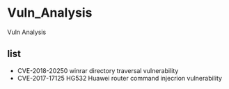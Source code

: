 # Vuln_Analysis
Vuln Analysis

## list

* CVE-2018-20250 winrar directory traversal vulnerability
* CVE-2017-17125 HG532 Huawei router command injecrion vulnerability